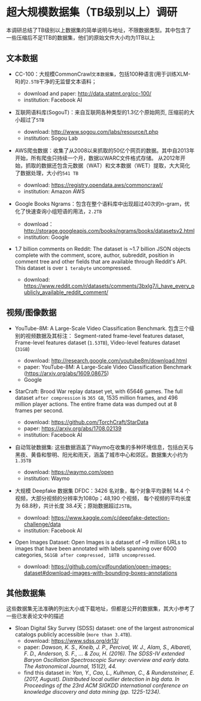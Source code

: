 # 超大规模数据集（TB级别以上）调研

本调研总结了TB级别以上数据集的简单说明与地址，不限数据类型。其中包含了一些压缩后不足1TB的数据集，他们的原始文件大小均为1TB以上

## 文本数据

- CC-100：大规模CommonCrawl`文本数据集`，包括100种语言(用于训练XLM-R)的`2.5TB`干净的无监督文本语料；
  + download and paper: http://data.statmt.org/cc-100/
  + institution: Facebook AI

- 互联网语料库(SogouT)：来自互联网各种类型的1.3亿个原始网页, 压缩前的大小超过了`5TB`
  + download: http://www.sogou.com/labs/resource/t.php
  + institution: Sogou Lab

- AWS爬虫数据：收集了从2008以来抓取的50亿个网页的数据。其中自2013年开始，所有爬虫只持续一个月，数据以WARC文件格式存储。
从2012年开始，抓取的数据还包含元数据（WAT）和文本数据（WET）提取，大大简化了数据处理，大小约`541 TB`
  + download: https://registry.opendata.aws/commoncrawl/
  + institution: Amazon AWS

- Google Books Ngrams：包含在整个语料库中出现超过40次的n-gram，优化了快速查询小组短语的用法，`2.2TB`
  + download：http://storage.googleapis.com/books/ngrams/books/datasetsv2.html
  + institution: Google

- 1.7 billion comments on Reddit: The dataset is ~1.7 billion JSON objects complete with the comment, score,
author, subreddit, position in comment tree and other fields that are available through Reddit's API. 
This dataset is over `1 terabyte` uncompressed.
  + download: https://www.reddit.com/r/datasets/comments/3bxlg7/i_have_every_publicly_available_reddit_comment/


## 视频/图像数据

- YouTube-8M: A Large-Scale Video Classification Benchmark. 包含三个级别的视频数据及其标注：
Segment-rated frame-level features dataset, Frame-level features dataset (`1.53TB`), Video-level features dataset (`31GB`)
  + download: http://research.google.com/youtube8m/download.html
  + paper: YouTube-8M: A Large-Scale Video Classification Benchmark (https://arxiv.org/abs/1609.08675)
  + Google

- StarCraft: Brood War replay dataset yet, with 65646 games. The full dataset `after compression` is `365 GB`, 
1535 million frames, and 496 million player actions. The entire frame data was dumped out at 8 frames per second.
  + download: https://github.com/TorchCraft/StarData
  + paper: https://arxiv.org/abs/1708.02139
  + institution: Facebook AI

- 自动驾驶数据集: 这些数据涵盖了Waymo在收集的多种环境信息，包括白天与黑夜、黄昏和黎明、阳光和雨天，涵盖了城市中心和郊区。数据集大小约为`1.35TB`
  + download: https://waymo.com/open
  + institution: Waymo

- 大规模 Deepfake 数据集 DFDC：3426 名对象，每个对象平均录制 14.4 个视频，大部分视频的分辨率为1080p；48,190 个视频，
每个视频的平均长度为 68.8秒，共计长度 38.4天；原始数据超过`25TB`。
  + download: https://www.kaggle.com/c/deepfake-detection-challenge/data
  + institution: Facebook AI

- Open Images Dataset: Open Images is a dataset of ~9 million URLs to images that have been annotated with labels
spanning over 6000 categories, `561GB after compressed, 18TB uncompressed`.
  + download: https://github.com/cvdfoundation/open-images-dataset#download-images-with-bounding-boxes-annotations

## 其他数据集

这些数据集无法准确的列出大小或下载地址，但都是公开的数据集，其大小参考了一些已发表论文中的描述

- Sloan Digital Sky Survey (SDSS) dataset: one of the largest astronomical catalogs publicly accessible (`more than 3.4TB`).
  + download: https://www.sdss.org/dr13/
  + paper: *Dawson, K. S., Kneib, J. P., Percival, W. J., Alam, S., Albareti, F. D., Anderson, S. F., ... & Zou, H. (2016). The SDSS-IV extended Baryon Oscillation Spectroscopic Survey: overview and early data. The Astronomical Journal, 151(2), 44.*
  + find this dataset in: *Yan, Y., Cao, L., Kulhman, C., & Rundensteiner, E. (2017, August). Distributed local outlier detection in big data. In Proceedings of the 23rd ACM SIGKDD international conference on knowledge discovery and data mining (pp. 1225-1234).*


